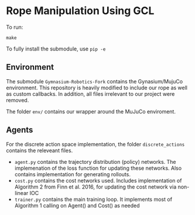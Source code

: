 # Rope Manipulation Using GCL

To run:

```
make
```

To fully install the submodule, use `pip -e`

## Environment

The submodule `Gymnasium-Robotics-Fork` contains the Gynasium/MujuCo environment. This repository is heavily modified to include our rope as well as custom callbacks. In addition, all files irrelevant to our project were removed.

The folder `env/` contains our wrapper around the MuJuCo enviroment.

## Agents

For the discrete action space implementation, the folder `discrete_actions` contains the releveant files.
 - `agent.py` contains the trajectory distribution (policy) networks. The implemenation of the loss function for updating these networks. Also contains implementation for generating rollouts.
 - `cost.py` contains the cost networks used. Includes implementation of Algorithm 2 from Finn et al. 2016, for updating the cost network via non-linear IOC
 - `trainer.py` contains the main training loop. It implements most of Algorithm 1 calling on Agent() and Cost() as needed